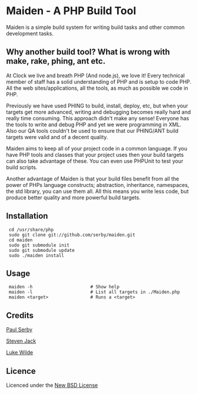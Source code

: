 # Maiden - A PHP Build Tool

Maiden is a simple build system for writing build tasks and other common development tasks.

## Why another build tool? What is wrong with make, rake, phing, ant etc.

At Clock we live and breath PHP (And node.js), we love it! Every technical member of staff has a solid understanding of PHP and is setup to code PHP.
All the web sites/applications, all the tools, as much as possible we code in PHP.

Previously we have used PHING to build, install, deploy, etc, but when your targets get more advanced, writing and debugging
becomes really hard and really time consuming. This approach didn't make any sense! Everyone has the tools to write and debug PHP and yet we were
programming in XML. Also our QA tools couldn't be used to ensure that our PHING/ANT build targets were valid and of a decent quality.

Maiden aims to keep all of your project code in a common language. If you have PHP tools and classes that your project uses then your build targets
can also take advantage of these. You can even use PHPUnit to test your build scripts.

Another advantage of Maiden is that your build files benefit from all the power of PHPs language constructs; abstraction, inheritance, namespaces,
the std library, you can use them all. All this means you write less code, but produce better quality and more powerful build targets.

## Installation

     cd /usr/share/php
     sudo git clone git://github.com/serby/maiden.git
     cd maiden
     sudo git submodule init
     sudo git submodule update
     sudo ./maiden install

## Usage

     maiden -h 						# Show help
     maiden -l 						# List all targets in ./Maiden.php
     maiden <target>				# Runs a <target>

## Credits

[Paul Serby](https://github.com/serby/)

[Steven Jack](https://github.com/stevenjack/)

[Luke Wilde](https://github.com/lukewilde/)


## Licence
Licenced under the [New BSD License](http://opensource.org/licenses/bsd-license.php)
